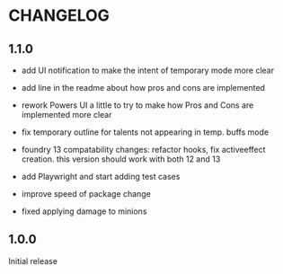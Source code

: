 # CHANGELOG

## 1.1.0
- add UI notification to make the intent of temporary mode more clear

- add line in the readme about how pros and cons are implemented

- rework Powers UI a little to try to make how Pros and Cons are implemented more clear

- fix temporary outline for talents not appearing in temp. buffs mode

- foundry 13 compatability changes: refactor hooks, fix activeeffect creation. this version should work with both 12 and 13

- add Playwright and start adding test cases

- improve speed of package change

- fixed applying damage to minions


## 1.0.0

Initial release